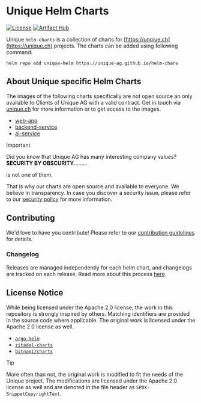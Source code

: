 # Unique Helm Charts

[![License](https://img.shields.io/badge/License-Apache%202.0-blue.svg)](https://opensource.org/licenses/Apache-2.0)
[![Artifact Hub](https://img.shields.io/endpoint?url=https://artifacthub.io/badge/repository/unique)](https://artifacthub.io/packages/search?repo=unique)

Unique `helm-charts` is a collection of charts for [https://unqiue.ch](https://unique.ch) projects. The charts can be added using following command:

```
helm repo add unique-helm https://unique-ag.github.io/helm-chars
```

## About Unique specific Helm Charts

The images of the following charts specifically are not open source an only available to Clients of Unique AG with a valid contract. Get in touch via [unique.ch](https://unique.ch) for more information or to get access to the images.

- [web-app](./charts/web-app/README.md)
- [backend-service](./charts/web-app/README.md)
- [ai-service](./charts/web-app/README.md)

> [!IMPORTANT]
> Did you know that Unique AG has many interesting company values?
> **SECURITY BY OBSCURITY**………
>
>
> is not one of them.

That is why our charts are open source and available to everyone. We believe in transparency. In case you discover a security issue, please refer to our [security policy](./SECURITY.md) for more information.

## Contributing

We'd love to have you contribute! Please refer to our [contribution guidelines](CONTRIBUTING.md) for details.

### Changelog

Releases are managed independently for each helm chart, and changelogs are tracked on each release. Read more about this process [here](./CONTRIBUTING.md#changelog).

## License Notice
While being licensed under the Apache 2.0 license, the work in this repository is strongly inspired by others. Matching identifiers are provided in the source code where applicable. The original work is licensed under the Apache 2.0 license as well.

- [`argo-helm`](https://github.com/argoproj/argo-helm/tree/main)
- [`zitadel-charts`](https://github.com/zitadel/zitadel-charts)
- [`bitnami/charts`](https://github.com/bitnami/charts)

> [!TIP]
> More often than not, the original work is modified to fit the needs of the Unique project. The modifications are licensed under the Apache 2.0 license as well and are denoted in the file header as `SPDX-SnippetCopyrightText`.
